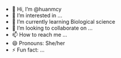 - 👋 Hi, I’m @huanmcy
- 👀 I’m interested in ...
- 🌱 I’m currently learning Biological science
- 💞️ I’m looking to collaborate on ...
- 📫 How to reach me ...
- 😄 Pronouns: She/her
- ⚡ Fun fact: ...

<!---
huanmcy/huanmcy is a ✨ special ✨ repository because its `README.md` (this file) appears on your GitHub profile.
You can click the Preview link to take a look at your changes.
--->
